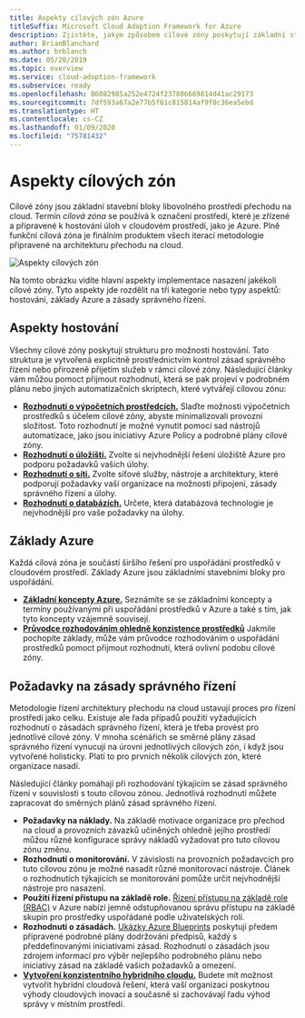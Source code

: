 ```yaml
---
title: Aspekty cílových zón Azure
titleSuffix: Microsoft Cloud Adoption Framework for Azure
description: Zjistěte, jakým způsobem cílové zóny poskytují základní stavební bloky libovolného prostředí přechodu na cloud.
author: BrianBlanchard
ms.author: brblanch
ms.date: 05/20/2019
ms.topic: overview
ms.service: cloud-adoption-framework
ms.subservice: ready
ms.openlocfilehash: 86082985a252e4724f237806669814d41ac29173
ms.sourcegitcommit: 7df593a67a2e77b5f61c815814af9f0c36ea5ebd
ms.translationtype: HT
ms.contentlocale: cs-CZ
ms.lasthandoff: 01/09/2020
ms.locfileid: "75781432"
---
```

# <a name="landing-zone-considerations"></a>Aspekty cílových zón

Cílové zóny jsou základní stavební bloky libovolného prostředí přechodu na cloud. Termín *cílová zóna* se používá k označení prostředí, které je zřízené a připravené k hostování úloh v cloudovém prostředí, jako je Azure. Plně funkční cílová zóna je finálním produktem všech iterací metodologie připravené na architekturu přechodu na cloud.

![Aspekty cílových zón](../../_images/ready/landing-zone-considerations.png)

Na tomto obrázku vidíte hlavní aspekty implementace nasazení jakékoli cílové zóny. Tyto aspekty jde rozdělit na tři kategorie nebo typy aspektů: hostování, základy Azure a zásady správného řízení.

## <a name="hosting-considerations"></a>Aspekty hostování

Všechny cílové zóny poskytují strukturu pro možnosti hostování. Tato struktura je vytvořená explicitně prostřednictvím kontrol zásad správného řízení nebo přirozeně přijetím služeb v rámci cílové zóny. Následující články vám můžou pomoct přijmout rozhodnutí, která se pak projeví v podrobném plánu nebo jiných automatizačních skriptech, které vytvářejí cílovou zónu:

- **[Rozhodnutí o výpočetních prostředcích.](./compute-options.md)** Slaďte možnosti výpočetních prostředků s účelem cílové zóny, abyste minimalizovali provozní složitost. Toto rozhodnutí je možné vynutit pomocí sad nástrojů automatizace, jako jsou iniciativy Azure Policy a podrobné plány cílové zóny.
- **[Rozhodnutí o úložišti.](./storage-options.md)** Zvolte si nejvhodnější řešení úložiště Azure pro podporu požadavků vašich úlohy.
- **[Rozhodnutí o síti.](./networking-options.md)** Zvolte síťové služby, nástroje a architektury, které podporují požadavky vaší organizace na možnosti připojení, zásady správného řízení a úlohy.
- **[Rozhodnutí o databázích.](./data-options.md)** Určete, která databázová technologie je nejvhodnější pro vaše požadavky na úlohy.

## <a name="azure-fundamentals"></a>Základy Azure

Každá cílová zóna je součástí širšího řešení pro uspořádání prostředků v cloudovém prostředí. Základy Azure jsou základními stavebními bloky pro uspořádání.

- **[Základní koncepty Azure.](./fundamental-concepts.md)** Seznámíte se se základními koncepty a termíny používanými při uspořádání prostředků v Azure a také s tím, jak tyto koncepty vzájemně souvisejí.
- **[Průvodce rozhodováním ohledně konzistence prostředků](../../decision-guides/resource-consistency/)** Jakmile pochopíte základy, může vám průvodce rozhodováním o uspořádání prostředků pomoct přijmout rozhodnutí, která ovlivní podobu cílové zóny.

## <a name="governance-considerations"></a>Požadavky na zásady správného řízení

Metodologie řízení architektury přechodu na cloud ustavují proces pro řízení prostředí jako celku. Existuje ale řada případů použití vyžadujících rozhodnutí o zásadách správného řízení, která je třeba provést pro jednotlivé cílové zóny. V mnoha scénářích se směrné plány zásad správného řízení vynucují na úrovni jednotlivých cílových zón, i když jsou vytvořené holisticky. Platí to pro prvních několik cílových zón, které organizace nasadí.

Následující články pomáhají při rozhodování týkajícím se zásad správného řízení v souvislosti s touto cílovou zónou. Jednotlivá rozhodnutí můžete zapracovat do směrných plánů zásad správného řízení.

- **Požadavky na náklady.** Na základě motivace organizace pro přechod na cloud a provozních závazků učiněných ohledně jejího prostředí můžou různé konfigurace správy nákladů vyžadovat pro tuto cílovou zónu změnu.
- **Rozhodnutí o monitorování.** V závislosti na provozních požadavcích pro tuto cílovou zónu je možné nasadit různé monitorovací nástroje. Článek o rozhodnutích týkajících se monitorování pomůže určit nejvhodnější nástroje pro nasazení.
- **Použití řízení přístupu na základě role.** [Řízení přístupu na základě role (RBAC)](../considerations/roles.md) v Azure nabízí jemně odstupňovanou správu přístupu na základě skupin pro prostředky uspořádané podle uživatelských rolí.
- **Rozhodnutí o zásadách.** [Ukázky Azure Blueprints](https://docs.microsoft.com/azure/governance/blueprints/samples) poskytují předem připravené podrobné plány dodržování předpisů, každý s předdefinovanými iniciativami zásad. Rozhodnutí o zásadách jsou zdrojem informací pro výběr nejlepšího podrobného plánu nebo iniciativy zásad na základě vašich požadavků a omezení.
- **[Vytvoření konzistentního hybridního cloudu.](./hybrid-consistency.md)** Budete mít možnost vytvořit hybridní cloudová řešení, která vaší organizaci poskytnou výhody cloudových inovací a současně si zachovávají řadu výhod správy v místním prostředí.
